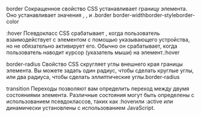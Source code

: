 border 
Сокращенное свойство CSS устанавливает границу элемента. Оно устанавливает значения , , и .border border-widthborder-styleborder-color


:hover
Псевдокласс CSS срабатывает , когда пользователь взаимодействует с элементом с помощью указывающего устройства, но не обязательно активирует его. Обычно он срабатывает, когда пользователь наводит курсор (указатель мыши) на элемент.:hover



border-radius
Свойство CSS скругляет углы внешнего края границы элемента. Вы можете задать один радиус, чтобы сделать круглые углы, или два радиуса, чтобы сделать эллиптические углы.border-radius

transition
Переходы позволяют вам определить переход между двумя состояниями элемента. Различные состояния могут быть определены с использованием псевдоклассов, таких как :hoverили :active или динамически установлены с использованием JavaScript.